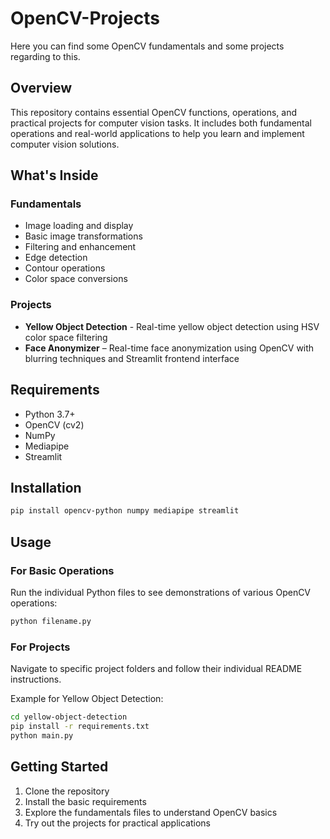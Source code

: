 # OpenCV-Projects

Here you can find some OpenCV fundamentals and some projects regarding to this.

## Overview

This repository contains essential OpenCV functions, operations, and practical projects for computer vision tasks. It includes both fundamental operations and real-world applications to help you learn and implement computer vision solutions.

## What's Inside

### Fundamentals
- Image loading and display
- Basic image transformations
- Filtering and enhancement
- Edge detection
- Contour operations
- Color space conversions

### Projects
- **Yellow Object Detection** - Real-time yellow object detection using HSV color space filtering
- **Face Anonymizer** – Real-time face anonymization using OpenCV with blurring techniques and Streamlit frontend interface

## Requirements

- Python 3.7+
- OpenCV (cv2)
- NumPy
- Mediapipe
- Streamlit

## Installation

```bash
pip install opencv-python numpy mediapipe streamlit
```

## Usage

### For Basic Operations
Run the individual Python files to see demonstrations of various OpenCV operations:

```bash
python filename.py
```

### For Projects
Navigate to specific project folders and follow their individual README instructions.

Example for Yellow Object Detection:
```bash
cd yellow-object-detection
pip install -r requirements.txt
python main.py
```

## Getting Started

1. Clone the repository
2. Install the basic requirements
3. Explore the fundamentals files to understand OpenCV basics
4. Try out the projects for practical applications


